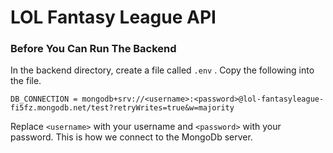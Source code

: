 # LOL Fantasy League API

### Before You Can Run The Backend

In the backend directory, create a file called `.env` . Copy the following into the file.

```
DB_CONNECTION = mongodb+srv://<username>:<password>@lol-fantasyleague-fi5fz.mongodb.net/test?retryWrites=true&w=majority
```

Replace `<username>` with your username and `<password>` with your password. This is how we connect to the MongoDb server.

